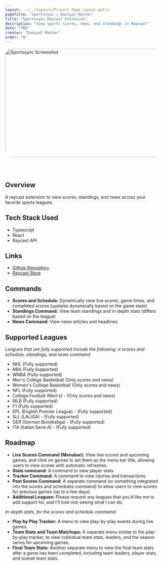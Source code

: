 ```yaml
---
layout: ../../layouts/Project Page Layout.astro
pageTitle: "Sportssync | Daniyal Master"
title: "Sportssync Raycast Extension"
description: "View sports scores, news, and standings in Raycast"
date: "TBD"
creator: "Daniyal Master"
order: "0"
---
```


<img src="/sportssync 2025-01-12 at 18.05.40.png" alt="Sportssync Screenshot" style="width: 600px; height: 350px; border-radius: 1.2rem; margin-bottom: 3rem;">

## Overview

A raycast extension to view scores, standings, and news across your favorite sports leagues.

## Tech Stack Used

- Typescript
- React
- Raycast API

## Links

- [Github Repository](https://github.com/daniyalmaster693/sportssync)
- [Raycast Store](https://github.com/daniyalmaster693/sportssync)

## Commands

- **Scores and Schedule:** Dynamically view live scores, game times, and completed scores (updates dynamically based on the game state)
- **Standings Command:** View team standings and in-depth stats (differs based on the league)
- **News Command:** View news articles and headlines

## Supported Leagues

_Leagues that are fully supported include the following: a scores and schedule, standings, and news command_

- NHL (Fully supported)
- NBA (Fully Supported)
- WNBA (Fully supported)
- Men's College Basketball (Only scores and news)
- Women's College Basketball (Only scores and news)
- NFL (Fully supported)
- College Football (Men's) - (Only scores and news)
- MLB (Fully supported)
- F1 (Fully supported)
- EPL (English Premier League) - (Fully supported)
- SLL (LALIGA) - (Fully supported)
- GER (German Bundesliga) - (Fully supported)
- ITA (Italian Serie A) - (Fully supported)

## Roadmap

- **Live Scores Command (Menubar):** View live scores and upcoming games, and click on games to set them as the menu bar title, allowing users to view scores with automatic refreshes.
- **Stats command:** A command to view player stats.
- **Tracker Command:** A command to view injuries and transactions.
- **Past Scores Command:** A separate command (or something integrated into the scores and schedules command) to allow users to view scores for previous games (up to a few days).
- **Additional Leagues:** Please request any leagues that you'd like me to add support for, and I'll look into seeing what I can do.

_In-depth stats, for the scores and schedule command:_

- **Play by Play Tracker:** A menu to view play-by-play events during live games.
- **Team Stats and Team Matchups:** A separate menu similar to the play-by-play tracker, to view individual team stats, leaders, and the season series for upcoming games.
- **Final Team Stats:** Another separate menu to view the final team stats after a game has been completed, including team leaders, player stats, and overall team stats.
